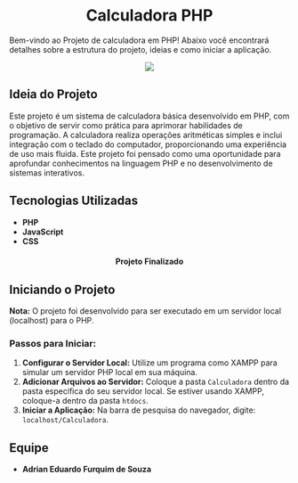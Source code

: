 
<h1 align="center">Calculadora PHP</h1>

Bem-vindo ao Projeto de calculadora em PHP! Abaixo você encontrará detalhes sobre a estrutura do projeto, ideias e como iniciar a aplicação.

<div align="center">
  <img src="https://github.com/user-attachments/assets/73984f9b-3734-4266-aab2-32e79f7bd1b6">
</div>

## Ideia do Projeto
Este projeto é um sistema de calculadora básica desenvolvido em PHP, com o objetivo de servir como prática para aprimorar habilidades de programação. A calculadora realiza operações aritméticas simples e inclui integração com o teclado do computador, 
proporcionando uma experiência de uso mais fluida. Este projeto foi pensado como uma oportunidade para aprofundar conhecimentos na linguagem PHP e no desenvolvimento de sistemas interativos.

## Tecnologias Utilizadas
- **PHP**
- **JavaScript**
- **CSS**

<h4 align="center"> Projeto Finalizado </h4>

## Iniciando o Projeto
**Nota:** O projeto foi desenvolvido para ser executado em um servidor local (localhost) para o PHP.

### Passos para Iniciar:
1. **Configurar o Servidor Local:** Utilize um programa como XAMPP para simular um servidor PHP local em sua máquina.
2. **Adicionar Arquivos ao Servidor:** Coloque a pasta `Calculadora` dentro da pasta específica do seu servidor local. Se estiver usando XAMPP, coloque-a dentro da pasta `htdocs`.
3. **Iniciar a Aplicação:** Na barra de pesquisa do navegador, digite: `localhost/Calculadora`.

## Equipe
- **Adrian Eduardo Furquim de Souza**
